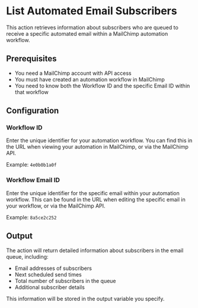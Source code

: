 # List Automated Email Subscribers

This action retrieves information about subscribers who are queued to receive a specific automated email within a MailChimp automation workflow.

## Prerequisites

- You need a MailChimp account with API access
- You must have created an automation workflow in MailChimp
- You need to know both the Workflow ID and the specific Email ID within that workflow

## Configuration

### Workflow ID

Enter the unique identifier for your automation workflow. You can find this in the URL when viewing your automation in MailChimp, or via the MailChimp API.

Example: `4e0b0b1a0f`

### Workflow Email ID

Enter the unique identifier for the specific email within your automation workflow. This can be found in the URL when editing the specific email in your workflow, or via the MailChimp API.

Example: `8a5ce2c252`

## Output

The action will return detailed information about subscribers in the email queue, including:

- Email addresses of subscribers
- Next scheduled send times
- Total number of subscribers in the queue
- Additional subscriber details

This information will be stored in the output variable you specify.